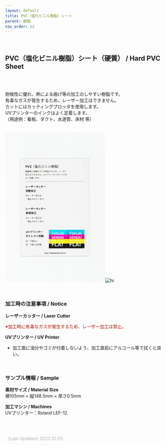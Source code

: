 ```yaml
---
layout: default
title: PVC（塩化ビニル樹脂）シート
parent: 樹脂
nav_order: 12
---
```


<br>

## PVC（塩化ビニル樹脂）シート（硬質） / Hard PVC Sheet
<br><br>

耐候性に優れ、熱による曲げ等の加工のしやすい樹脂です。<br>
有毒なガスが発生するため、レーザー加工はできません。<br>
カットにはカッティングプロッタを使用します。<br>
UVプリンターのインクはよく定着します。<br>
（用途例：看板、ダクト、水道管、床材 等）
<br>
<br>

<img src="assets/17_PVC_1.png" width="320" alt="hi" class="inline"/><img src="assets/17_PVC_2.png" width="320" alt="hi" class="inline"/>

<br>

### **加工時の注意事項 / Notice**

**レーザーカッター / Laser Cutter**

<span style="color: #B00E02">
※加工時に有毒なガスが発生するため、レーザー加工は禁止。</span><br>

**UVプリンター / UV Printer**
* 加工面に油分やゴミが付着しないよう、加工直前にアルコール等で拭くと良い。<br>

<br>

### **サンプル情報 / Sample**

**素材サイズ / Material Size**<br>
横105mm × 縦148.5mm × 厚さ0.5mm<br>

**加工マシン / Machines**<br>
UVプリンター：Roland LEF-12<br>

<br><br>

<span style="color: #B2B2B2">
（Last Updated: 2022.10.31）
</span>
